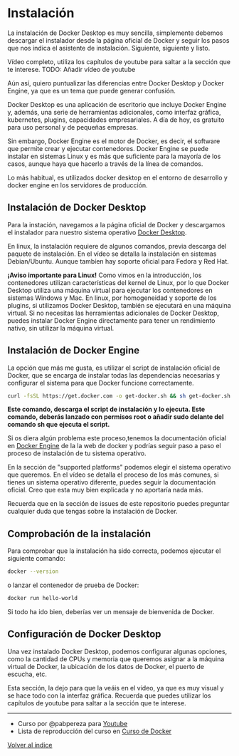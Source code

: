 
# Instalación
La instalación de Docker Desktop es muy sencilla, simplemente debemos descargar el instalador desde la página oficial de Docker y seguir los pasos que nos indica el asistente de instalación. Siguiente, siguiente y listo.

Vídeo completo, utiliza los capítulos de youtube para saltar a la sección que te interese.
TODO: Añadir vídeo de youtube

Aún así, quiero puntualizar las diferencias entre Docker Desktop y Docker Engine, ya que es un tema que puede generar confusión.

Docker Desktop es una aplicación de escritorio que incluye Docker Engine y, además, una serie de herramientas adicionales, como interfaz gráfica, kubernetes, plugins, capacidades empresariales. A día de hoy, es gratuito para uso personal y de pequeñas empresas.

Sin embargo, Docker Engine es el motor de Docker, es decir, el software que permite crear y ejecutar contenedores. Docker Engine se puede instalar en sistemas Linux y es más que suficiente para la mayoría de los casos, aunque haya que hacerlo a través de la línea de comandos.

Lo más habitual, es utilizados docker desktop en el entorno de desarrollo y docker engine en los servidores de producción.


## Instalación de Docker Desktop
Para la instación, navegamos a la página oficial de Docker y descargamos el instalador para nuestro sistema operativo [Docker Desktop](https://www.docker.com/get-started/).

En linux, la instalación requiere de algunos comandos, previa descarga del paquete de instalación. En el vídeo se detalla la instalación en sistemas Debian/Ubuntu. Aunque tambíen hay soporte oficial para Fedora y Red Hat.

**¡Aviso importante para Linux!**  Como vimos en la introducción, los contenedores utilizan características del kernel de Linux, por lo que Docker Desktop utiliza una máquina virtual para ejecutar los contenedores en sistemas Windows y Mac. En linux, por homogeneidad y soporte de los plugins, si utilizamos Docker Desktop, también se ejecutará en una máquina virtual. Si no necesitas las herramientas adicionales de Docker Desktop, puedes instalar Docker Engine directamente para tener un rendimiento nativo, sin utilizar la máquina virtual.

## Instalación de Docker Engine
La opción que más me gusta, es utilizar el script de instalación oficial de Docker, que se encarga de instalar todas las dependencias necesarias y configurar el sistema para que Docker funcione correctamente.
    
```bash title="Instalación de Docker Engine en Linux"
curl -fsSL https://get.docker.com -o get-docker.sh && sh get-docker.sh
```

**Este comando, descarga el script de instalación y lo ejecuta. Este comando, deberás lanzado con permisos root o añadir sudo delante del comando sh que ejecuta el script.**


Si os diera algún problema este proceso,tenemos la documentación oficial en [Docker Engine](https://docs.docker.com/engine/install/) de la la web de docker y podrías seguir paso a paso el proceso de instalación de tu sistema operativo.


En la sección de "supported platforms" podemos elegir el sistema operativo que queremos. En el vídeo se detalla el proceso de los más comunes, si tienes un sistema operativo diferente, puedes seguir la documentación oficial. Creo que esta muy bien explicada y no aportaría nada más.

Recuerda que en la sección de issues de este repositorio puedes preguntar cualquier duda que tengas sobre la instalación de Docker.


## Comprobación de la instalación
Para comprobar que la instalación ha sido correcta, podemos ejecutar el siguiente comando:

```bash
docker --version
```

o lanzar el contenedor de prueba de Docker:

```bash
docker run hello-world
```

Si todo ha ido bien, deberías ver un mensaje de bienvenida de Docker.


## Configuración de Docker Desktop
Una vez instalado Docker Desktop, podemos configurar algunas opciones, como la cantidad de CPUs y memoria que queremos asignar a la máquina virtual de Docker, la ubicación de los datos de Docker, el puerto de escucha, etc.

Esta sección, la dejo para que la veáis en el vídeo, ya que es muy visual y se hace todo con la interfaz gráfica. Recuerda que puedes utilizar los capítulos de youtube para saltar a la sección que te interese.


---
* Curso por @pabpereza para [Youtube](https://www.youtube.com/@Pabpereza)
* Lista de reproducción del curso en [Curso de Docker](https://www.youtube.com/playlist?list=PLQhxXeq1oc2n7YnjRhq7qVMzZWtDY7Zz0)

[Volver al índice](README.md#índice)